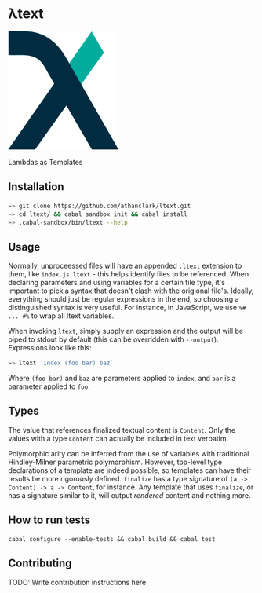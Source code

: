 λtext
=====

![ltext](nonsense/ltext.png)

Lambdas as Templates

## Installation

```bash
~> git clone https://github.com/athanclark/ltext.git
~> cd ltext/ && cabal sandbox init && cabal install
~> .cabal-sandbox/bin/ltext --help
```

## Usage

Normally, unproceessed files will have an appended `.ltext` extension to them,
like `index.js.ltext` - this helps identify files to be referenced. When declaring
parameters and using variables for a certain file type, it's important to pick
a syntax that doesn't clash with the origional file's. Ideally, everything should
just be regular expressions in the end, so choosing a distinguished syntax is
very useful. For instance, in JavaScript, we use `%# ... #%` to wrap all ltext
variables.

When invoking `ltext`, simply supply an expression and the output will be piped to
stdout by default (this can be overridden with `--output`). Expressions look like
this:

```bash
~> ltext 'index (foo bar) baz`
```

Where `(foo bar)` and `baz` are parameters applied to `index`, and `bar` is a parameter
applied to `foo`.

## Types

The value that references finalized textual content is `Content`. Only the values with a
type `Content` can actually be included in text verbatim.

Polymorphic arity can be inferred from the use of variables with traditional Hindley-Milner
parametric polymorphism. However, top-level type declarations of a template are indeed
possible, so templates can have their results be more rigorously defined. `finalize` has a
type signature of `(a -> Content) -> a -> Content`, for instance. Any template that uses
`finalize`, or has a signature similar to it, will output _rendered_ content and nothing more.

## How to run tests

```
cabal configure --enable-tests && cabal build && cabal test
```

## Contributing

TODO: Write contribution instructions here
